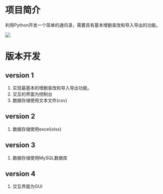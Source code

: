 # 项目简介

利用Python开发一个简单的通讯录，需要具有基本增删查改和导入导出的功能。

![](https://i.loli.net/2021/11/14/IX4CE9F1TSip7V5.png)

# 版本开发

## version 1

1. 实现最基本的增删查改和导入导出功能。
2. 交互的界面为控制台
3. 数据存储使用文本文件(csv)

## version 2

1. 数据存储使用excel(xlsx)

## version 3

1. 数据存储使用MySQL数据库

## version 4

1. 交互界面为GUI
